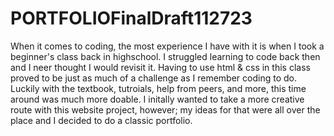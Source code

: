 # PORTFOLIOFinalDraft112723

When it comes to coding, the most experience I have with it is when I took a beginner's class back in highschool. I struggled learning to code back then and I neer thought I would revisit it. Having to use html & css in this class proved to be just as much of a challenge as I remember coding to do. Luckily with the textbook, tutroials, help from peers, and more, this time around was much more doable. 
I initally wanted to take a more creative route with this website project, however; my ideas for that were all over the place and I decided to do a classic portfolio. 

